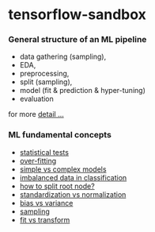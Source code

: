 # tensorflow-sandbox




### General structure of an ML pipeline

- data gathering (sampling), 
- EDA, 
- preprocessing, 
- split (sampling), 
- model (fit & prediction & hyper-tuning) 
- evaluation

for more [detail ...](https://github.com/tansudasli/tensorflow-sandbox/wiki) 

### ML fundamental concepts

- [statistical tests](https://github.com/tansudasli/tensorflow-sandbox/wiki/statistical-tests)
- [over-fitting](https://github.com/tansudasli/tensorflow-sandbox/wiki/overfitting)
- [simple vs complex models](https://github.com/tansudasli/tensorflow-sandbox/wiki/simple-vs-complex-models)
- [imbalanced data in classification](https://github.com/tansudasli/tensorflow-sandbox/wiki/imbalanced-data-in-classification)  
- [how to split root node?](https://github.com/tansudasli/tensorflow-sandbox/wiki/how-to-split-root-node-in-decision-trees%3F) 
- [standardization vs normalization](https://github.com/tansudasli/tensorflow-sandbox/wiki/standardization-vs-normalization)
- [bias vs variance](https://github.com/tansudasli/tensorflow-sandbox/wiki/bias-vs-variance)
- [sampling](https://github.com/tansudasli/tensorflow-sandbox/wiki/sampling)  
- [fit vs transform](https://github.com/tansudasli/tensorflow-sandbox/wiki/fit-vs-transform)
    
